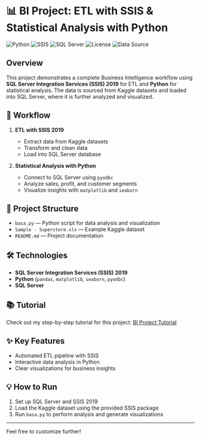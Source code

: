 # 📊 BI Project: ETL with SSIS & Statistical Analysis with Python

![Python](https://img.shields.io/badge/Python-3.8%2B-blue?logo=python)
![SSIS](https://img.shields.io/badge/SSIS-2019-blueviolet?logo=microsoft)
![SQL Server](https://img.shields.io/badge/SQL%20Server-2019-red?logo=microsoftsqlserver)
![License](https://img.shields.io/badge/license-MIT-green)
![Data Source](https://img.shields.io/badge/Data-Kaggle-blue?logo=kaggle)

## Overview

This project demonstrates a complete Business Intelligence workflow using **SQL Server Integration Services (SSIS) 2019** for ETL and **Python** for statistical analysis. The data is sourced from Kaggle datasets and loaded into SQL Server, where it is further analyzed and visualized.

## 🚀 Workflow

1. **ETL with SSIS 2019**
    - Extract data from Kaggle datasets
    - Transform and clean data
    - Load into SQL Server database

2. **Statistical Analysis with Python**
    - Connect to SQL Server using `pyodbc`
    - Analyze sales, profit, and customer segments
    - Visualize insights with `matplotlib` and `seaborn`

## 📁 Project Structure

- `basa.py` — Python script for data analysis and visualization
- `Sample - Superstore.xls` — Example Kaggle dataset
- `README.md` — Project documentation

## 🛠️ Technologies

- **SQL Server Integration Services (SSIS) 2019**
- **Python** (`pandas`, `matplotlib`, `seaborn`, `pyodbc`)
- **SQL Server**

## 📚 Tutorial

Check out my step-by-step tutorial for this project:
[BI Project Tutorial](https://drive.google.com/file/d/1dEsFsTzln7HEFxtecffW3o4PbvMLtLo-/view?usp=sharing)

## ✨ Key Features

- Automated ETL pipeline with SSIS
- Interactive data analysis in Python
- Clear visualizations for business insights

## 💡 How to Run

1. Set up SQL Server and SSIS 2019
2. Load the Kaggle dataset using the provided SSIS package
3. Run `basa.py` to perform analysis and generate visualizations

---

Feel free to customize further!